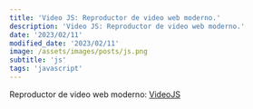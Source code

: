 ```yaml
---
title: 'Video JS: Reproductor de video web moderno.'
description: 'Video JS: Reproductor de video web moderno.'
date: '2023/02/11'
modified_date: '2023/02/11'
image: /assets/images/posts/js.png
subtitle: 'js'
tags: 'javascript'
---
```


Reproductor de video web moderno: [VideoJS](https://videojs.com/)
